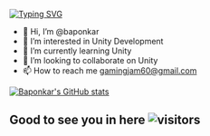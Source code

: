 
[![Typing SVG](https://readme-typing-svg.demolab.com/?lines=I+just+love+to+write+code;I+am+always+learning)](https://git.io/typing-svg)
- 👋 Hi, I’m @baponkar
- 👀 I’m interested in Unity Development 
- 🌱 I’m currently learning Unity
- 💞️ I’m looking to collaborate on Unity
- 📫 How to reach me gamingjam60@gmail.com

[![Baponkar's GitHub stats](https://github-readme-stats.vercel.app/api?username=baponkar)](https://github.com/anuraghazra/github-readme-stats)

<!--START_SECTION:waka-->
<!--END_SECTION:waka-->

<!---
baponkar/baponkar is a ✨ special ✨ repository because its `README.md` (this file) appears on your GitHub profile.
You can click the Preview link to take a look at your changes.
--->


## **Good to see you in here** ![visitors](https://visitor-badge.glitch.me/badge?page_id=${baponkar})
